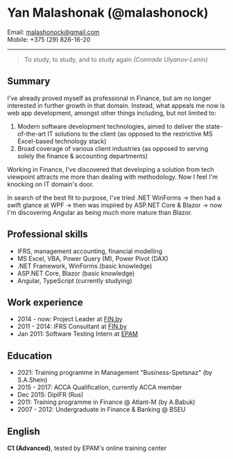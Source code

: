 # Yan Malashonak (@malashonock)

Email: <malashonock@gmail.com>  
Mobile: +375 (29) 826-16-20

---

> To study, to study, and to study again
> *(Comrade Ulyanov-Lenin)*

## Summary

I've already proved myself as professional in Finance, but am no longer interested in further growth in that domain. Instead, what appeals me now is web app development, amongst other things including, but not limited to: 
1. Modern software development technologies, aimed to deliver the state-of-the-art IT solutions to the client (as opposed to the restrictive MS Excel-based technology stack)
2. Broad coverage of various client industries (as opposed to serving solely the finance & accounting departments)

Working in Finance, I've discovered that developing a solution from tech viewpoint attracts me more than dealing with methodology. Now I feel I'm knocking on IT domain's door.

In search of the best fit to purpose, I've tried .NET WinForms -> then had a swift glance at WPF -> then was inspired by ASP.NET Core & Blazor -> now I'm discovering Angular as being much more mature than Blazor.

## Professional skills

* IFRS, management accounting, financial modelling
* MS Excel, VBA, Power Query (M), Power Pivot (DAX)
* .NET Framework, WinForms (basic knowledge)
* ASP.NET Core, Blazor (basic knowledge)
* Angular, TypeScript (currently studying)

## Work experience

* 2014 - now: Project Leader at [FIN.by](https://fin.by/en)
* 2011 - 2014: IFRS Consultant at [FIN.by](https://fin.by/en)
* Jan 2011: Software Testing Intern at [EPAM](https://www.epam.com/)

## Education

* 2021: Training programme in Management "Business-Spetsnaz" (by S.A.Shein)
* 2015 - 2017: ACCA Qualification, currently ACCA member
* Dec 2015: DipIFR (Rus)
* 2011: Training programme in Finance @ Atlant-M (by A.Babuk)
* 2007 - 2012: Undergraduate in Finance & Banking @ BSEU

## English

**C1 (Advanced)**, tested by EPAM's online training center 

